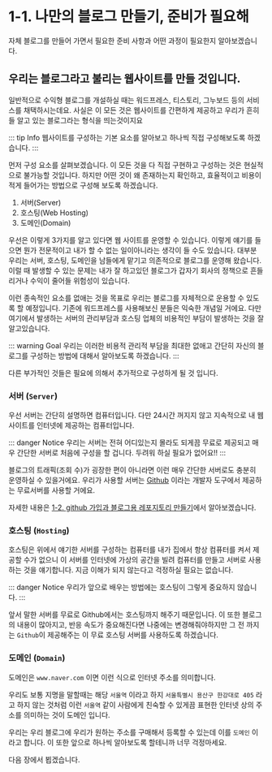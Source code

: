 # 1-1. 나만의 블로그 만들기, 준비가 필요해

자체 블로그를 만들어 가면서 필요한 준비 사항과 어떤 과정이 필요한지 알아보겠습니다.

## 우리는 블로그라고 불리는 웹사이트를 만들 것입니다.

일반적으로 수익형 블로그를 개설하실 때는 워드프레스, 티스토리, 그누보드 등의 서비스를 채택하시는데요.
사실은 이 모든 것은 웹사이트를 간편하게 제공하고 우리가 흔히들 알고 있는 블로그라는 형식을 띄는것이지요

::: tip Info
웹사이트를 구성하는 기본 요소를 알아보고 하나씩 직접 구성해보도록 하겠습니다.
:::

먼저 구성 요소를 살펴보겠습니다. 이 모든 것을 다 직접 구현하고 구성하는 것은 현실적으로 불가능할 것입니다.
하지만 어떤 것이 왜 존재하는지 확인하고, 효율적이고 비용이 적게 들어가는 방법으로 구성해 보도록 하겠습니다.

1. 서버(Server)
2. 호스팅(Web Hosting)
3. 도메인(Domain)

우선은 이렇게 3가지를 알고 있다면 웹 사이트를 운영할 수 있습니다. 이렇게 얘기를 들으면 뭔가 전문적이고 내가 할 수 없는 일이아니라는 생각이 들 수도 있습니다.
대부분 우리는 서버, 호스팅, 도메인을 남들에게 맡기고 의존적으로 블로그를 운영해 왔습니다. 이럴 때 발생할 수 있는 문제는 내가 잘 하고있던 블로그가 갑자기 회사의 정책으로 흔들리거나 수익이 줄어들 위험성이 있습니다.

이런 종속적인 요소를 없애는 것을 목표로 우리는 블로그를 자체적으로 운용할 수 있도록 할 예정입니다. 기존에 워드프레스를 사용해보신 분들은 익숙한 개념일 거에요. 다만 여기에서 발생하는 서버의 관리부담과 호스팅 업체의 비용적인 부담이 발생하는 것을 잘 알고있습니다.

::: warning Goal
우리는 이러한 비용적 관리적 부담을 최대한 없애고 간단히 자신의 블로그를 구성하는 방법에 대해서 알아보도록 하겠습니다.
:::

다른 부가적인 것들은 필요에 의해서 추가적으로 구성하게 될 것 입니다.

### 서버 (`Server`)

우선 서버는 간단히 설명하면 컴퓨터입니다. 다만 24시간 꺼지지 않고 지속적으로 내 웹사이트를 인터넷에 제공하는 컴퓨터입니다.

::: danger Notice
우리는 서버는 전혀 어디있는지 몰라도 되게끔 무료로 제공되고 매우 간단한 서버로 처음에 구성을 할 겁니다. 두려워 하실 필요가 없어요!!
:::

블로그의 트래픽(조회 수)가 굉장한 편이 아니라면 이런 매우 간단한 서버로도 충분히 운영하실 수 있을거에요.
우리가 사용할 서버는 [Github](https://github.com/) 이라는 개발자 도구에서 제공하는 무료서버를 사용할 거에요.

자세한 내용은 [1-2. github 가입과 블로그용 레포지토리 만들기]()에서 알아보겠습니다.

### 호스팅 (`Hosting`)

호스팅은 위에서 얘기한 서버를 구성하는 컴퓨터를 내가 집에서 항상 컴퓨터를 켜서 제공할 수가 없으니 이 서버를 인터넷에 가상의 공간을 빌려 컴퓨터를 만들고 서버로 사용하는 것을 얘기합니다. 지금 이해가 되지 않는다고 걱정하실 필요는 없습니다.

::: danger Notice
우리가 앞으로 배우는 방법에는 호스팅이 그렇게 중요하지 않습니다.
:::

앞서 말한 서버를 무료로 Github에서는 호스팅까지 해주기 때문입니다. 이 또한 블로그의 내용이 많아지고, 반응 속도가 중요해진다면 나중에는 변경해줘야하지만 그 전 까지는 `Github`이 제공해주는 이 무료 호스팅 서버를 사용하도록 하겠습니다.

### 도메인 (`Domain`)

도메인은 `www.naver.com` 이면 이런 식으로 인터넷 주소를 의미합니다.

우리도 보통 지명을 말할때는 해당 `서울역` 이라고 하지 `서울특별시 용산구 한강대로 405` 라고 하지 않는 것처럼 이런 `서울역` 같이 사람에게 친숙할 수 있게끔 표현한 인터넷 상의 주소를 의미하는 것이 도메인 입니다.

우리는 우리 블로그에 우리가 원하는 주소를 구매해서 등록할 수 있는데 이를 `도메인` 이라고 합니다.
이 또한 앞으로 하나씩 알아보도록 할테니까 너무 걱정마세요.

다음 장에서 뵙겠습니다.
